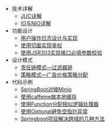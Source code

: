 - <span class="sidebar-title">技术详解</span>
  - [JUC详解](/java/tech-detail/JUC详解.md)
  - [IO与NIO详解](/java/tech-detail/IO与NIO详解.md)
- <span class="sidebar-title">功能设计</span>
  - [用户操作日志设计与实现](/java/functional-design/用户操作日志设计与实现.md)
  - [使用切面实现鉴权](/java/functional-design/使用切面进行鉴权.md)
  - [使用JSR303实现接口必填参数校验](/java/functional-design/使用JSR303实现接口必填参数校验.md)
- <span class="sidebar-title">设计模式</span>
  - [责任链模式—过滤器链](/java/design-pattern/责任链模式—过滤器链.md)
  - [策略模式—广告价格策略分配](/java/design-pattern/策略模式—广告价格策略分配.md)
- <span class="sidebar-title">代码示例</span>
  - [SpringBoot对接Minio](/java/code-demo/springboot对接minio.md)
  - [使用caffeine做本地缓存](/java/code-demo/使用caffeine做本地缓存.md)
  - [使用Function分配相似逻辑处理器](/java/code-demo/使用Function分配相似逻辑处理器.md)
  - [使用Optional避免空指针异常](/java/code-demo/使用Optional避免空指针异常.md)
  - [Springboot项目解决跨域的几种方法](/java/code-demo/Springboot项目跨域配置.md)


